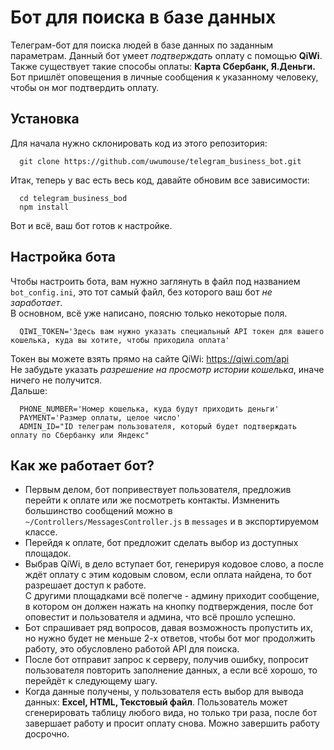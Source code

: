 # Бот для поиска в базе данных
Телеграм-бот для поиска людей в базе данных по заданным параметрам.
Данный бот умеет *подтверждать* оплату с помощью **QiWi**. Также существует такие способы оплаты: **Карта Сбербанк, Я.Деньги.**
Бот пришлёт оповещения в личные сообщения к указанному человеку, чтобы он мог подтвердить оплату.

## Установка
Для начала нужно склонировать код из этого репозитория:
```
  git clone https://github.com/uwumouse/telegram_business_bot.git
```
Итак, теперь у вас есть весь код, давайте обновим все зависимости:
```
  cd telegram_business_bod
  npm install 
````
Вот и всё, ваш бот готов к настройке.
## Настройка бота
Чтобы настроить бота, вам нужно заглянуть в файл под названием `bot_config.ini`, это тот самый файл, без которого ваш бот *не заработает*.  
В основном, всё уже написано, поясню только некоторые поля.

```
  QIWI_TOKEN='Здесь вам нужно указать специальный API токен для вашего кошелька, куда вы хотите, чтобы приходила оплата'
```
Токен вы можете взять прямо на сайте QiWi: https://qiwi.com/api  
Не забудьте указать *разрешение на просмотр истории кошелька*, иначе ничего не получится.  
Дальше:
```
  PHONE_NUMBER='Номер кошелька, куда будут приходить деньги'
  PAYMENT='Размер оплаты, целое число'
  ADMIN_ID="ID телеграм пользователя, который будет подтверждать оплату по Сбербанку или Яндекс"
```

## Как же работает бот?
- Первым делом, бот попривествует пользователя, предложив перейти к оплате или же посмотреть контакты. Измненить большинство сообщений можно в `~/Controllers/MessagesController.js` в `messages` и в экспортируемом классе.  
- Перейдя к оплате, бот предложит сделать выбор из доступных площадок.  
- Выбрав QiWi, в дело вступает бот, генерируя кодовое слово, а после ждёт оплату с этим кодовым словом, если оплата найдена, то бот разрешает доступ к работе.  
  С другими площадками всё полегче - админу приходит сообщение, в котором он должен нажать на кнопку подтверждения, после бот оповестит и пользователя и админа, что всё прошло успешно.
- Бот спрашивает ряд вопросов, давая возможность пропустить их, но нужно будет не меньше 2-х ответов, чтобы бот мог продолжить работу, это обусловлено работой API для поиска.  
- После бот отправит запрос к серверу, получив ошибку, попросит пользователя повторить заполнение данных, а если всё хорошо, то перейдёт к следующему шагу.  
- Когда данные получены, у пользователя есть выбор для вывода данных: **Excel, HTML, Текстовый файл**. Пользователь может сгенерировать таблицу любого вида, но только три раза, после бот завершает работу и просит оплату снова.
Можно завершить работу досрочно.
